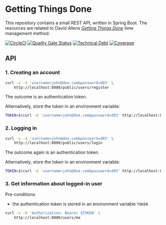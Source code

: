 # Getting Things Done
This repository contains a small REST API, written in Spring Boot.
The resources are related to David Allens [_Getting Things Done_](https://en.wikipedia.org/wiki/Getting_Things_Done) time management method.

[![CircleCI](https://circleci.com/gh/mthmulders/gtd-server/tree/master.svg?style=svg)](https://circleci.com/gh/mthmulders/gtd-server/tree/master)
[![Quality Gate Status](https://sonarcloud.io/api/project_badges/measure?project=mthmulders_gtd-server&metric=alert_status)](https://sonarcloud.io/dashboard?id=mthmulders_gtd-server)
[![Technical Debt](https://sonarcloud.io/api/project_badges/measure?project=mthmulders_gtd-server&metric=sqale_index)](https://sonarcloud.io/dashboard?id=mthmulders_gtd-server)
[![Coverage](https://sonarcloud.io/api/project_badges/measure?project=mthmulders_gtd-server&metric=coverage)](https://sonarcloud.io/dashboard?id=mthmulders_gtd-server)

## API

### 1. Creating an account

```sh
curl -v -d 'username=john@doe.com&password=d03' \
    http://localhost:8080/public/users/register
```

The outcome is an authentication token.

Alternatively, store the token in an environment variable:

```sh
TOKEN=$(curl -d 'username=john@doe.com&password=d03' http://localhost:8080/public/users/register)
```

### 2. Logging in

```sh
curl -v -d 'username=john@doe.com&password=d03' \
    http://localhost:8080/public/users/login
```

The outcome again is an authentication token.

Alternatively, store the token in an environment variable:

```sh
TOKEN=$(curl -d 'username=john@doe.com&password=d03' http://localhost:8080/public/users/login)
```

### 3. Get information about logged-in user
Pre-conditions

*  the authentication token is stored in an environment variable `TOKEN`

```sh
curl -v -H 'Authorization: Bearer $TOKEN' \
    http://localhost:8080/users/me
```